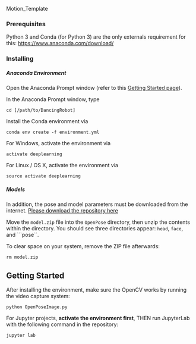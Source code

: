 Motion_Template


### Prerequisites

Python 3 and Conda (for Python 3) are the only externals requirement for this: https://www.anaconda.com/download/

### Installing


##### Anaconda Environment

Open the Anaconda Prompt window (refer to this [Getting Started page](https://conda.io/docs/user-guide/getting-started.html)).

In the Anaconda Prompt window, type

```
cd [/path/to/DancingRobot]
```

Install the Conda environment via

```
conda env create -f environment.yml
```

For Windows, activate the environment via

```
activate deeplearning
```

For Linux / OS X, activate the environment via

```
source activate deeplearning
```

##### Models

In addition, the pose and model parameters must be downloaded from the internet. [Please download the repository here](https://www.dropbox.com/s/56r5fe80a23jlks/model.zip?dl=0)

Move the ```model.zip``` file into the ```OpenPose``` directory, then unzip the contents within the directory. You should see three directories appear: ```head```, ```face```, and ```pose``.

To clear space on your system, remove the ZIP file afterwards:

```
rm model.zip
```

## Getting Started

After installing the environment, make sure the OpenCV works by running the video capture system:

```
python OpenPoseImage.py
```

For Jupyter projects, **activate the environment first**, THEN run JupyterLab with the following command in the repository:

```
jupyter lab
```
